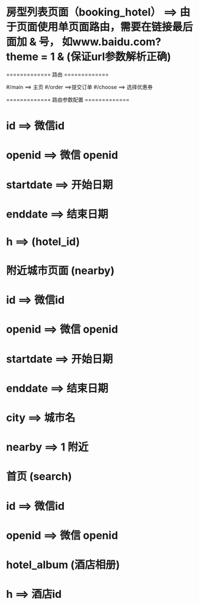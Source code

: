 # 房型列表页面（booking_hotel） ==> 由于页面使用单页面路由，需要在链接最后面加 & 号， 如www.baidu.com?theme = 1 & (保证url参数解析正确)

============= 路由 =============

#/main ==> 主页
#/order ==>提交订单
#/choose ==> 选择优惠券

============= 路由参数配置 =============

#  id           ==> 微信id
#  openid			  ==> 微信 openid
#  startdate 		==> 开始日期
#  enddate      ==> 结束日期
#  h  				  ==> (hotel_id)

# 附近城市页面 (nearby)

#  id           ==> 微信id
#  openid			  ==> 微信 openid
#  startdate 		==> 开始日期
#  enddate      ==> 结束日期
#  city 			  ==> 城市名
#  nearby   		==> 1 附近


# 首页 (search)

#  id           ==> 微信id
#  openid			  ==> 微信 openid

# hotel_album (酒店相册)

# h             ==> 酒店id
